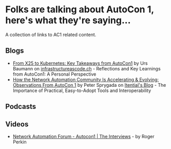 # Folks are talking about AutoCon 1, here's what they're saying...

A collection of links to AC1 related content.

## Blogs
-   [From X25 to Kubernetes: Key Takeaways from AutoCon1](https://infrastructureascode.ch/autocon1.html) by Urs Baumann on [infrastructureascode.ch](http://infrastructureascode.ch) - Reflections and Key Learnings from AutoCon1: A Personal Perspective
-   [How the Network Automation Community Is Accelerating & Evolving: Observations From AutoCon 1](https://www.itential.com/blog/netdevops/how-the-network-automation-community-is-accelerating-evolving-observations-from-autocon-1/) by Peter Sprygada on [Itential's Blog](https://www.itential.com/blog/) - The Importance of Practical, Easy-to-Adopt Tools and Interoperability

## Podcasts

## Videos
-   [Network Automation Forum - Autocon1 | The Interviews](https://www.youtube.com/watch?v=zJ6YE7iFAhA) - by Roger Perkin
